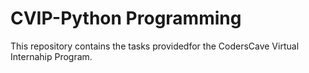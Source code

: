# CVIP-Python Programming

This repository contains the tasks providedfor the CodersCave Virtual Internahip Program.
